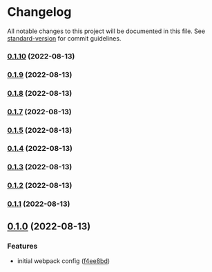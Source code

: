 # Changelog

All notable changes to this project will be documented in this file. See [standard-version](https://github.com/conventional-changelog/standard-version) for commit guidelines.

### [0.1.10](https://github.com/wholesome-ghoul/tubeyou-configs/compare/v0.1.9...v0.1.10) (2022-08-13)

### [0.1.9](https://github.com/wholesome-ghoul/tubeyou-configs/compare/v0.1.8...v0.1.9) (2022-08-13)

### [0.1.8](https://github.com/wholesome-ghoul/tubeyou-configs/compare/v0.1.7...v0.1.8) (2022-08-13)

### [0.1.7](https://github.com/wholesome-ghoul/tubeyou-configs/compare/v0.1.6...v0.1.7) (2022-08-13)

### [0.1.5](https://github.com/wholesome-ghoul/tubeyou-configs/compare/v0.1.4...v0.1.5) (2022-08-13)

### [0.1.4](https://github.com/wholesome-ghoul/tubeyou-configs/compare/v0.1.3...v0.1.4) (2022-08-13)

### [0.1.3](https://github.com/wholesome-ghoul/tubeyou-configs/compare/v0.0.4...v0.1.3) (2022-08-13)

### [0.1.2](https://github.com/wholesome-ghoul/tubeyou-configs/compare/v0.1.1...v0.1.2) (2022-08-13)

### [0.1.1](https://github.com/wholesome-ghoul/tubeyou-configs/compare/v0.1.0...v0.1.1) (2022-08-13)

## [0.1.0](https://github.com/wholesome-ghoul/tubeyou-configs/compare/v0.0.1...v0.1.0) (2022-08-13)

### Features

- initial webpack config ([f4ee8bd](https://github.com/wholesome-ghoul/tubeyou-configs/commits/f4ee8bd3486061c9871a5d47bae1c350119843a9))
